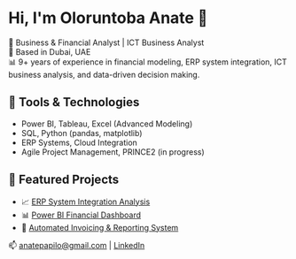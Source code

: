 # Hi, I'm Oloruntoba Anate 👋

💼 Business & Financial Analyst | ICT Business Analyst  
📍 Based in Dubai, UAE  
📊 9+ years of experience in financial modeling, ERP system integration, ICT business analysis, and data-driven decision making.

## 🔧 Tools & Technologies
- Power BI, Tableau, Excel (Advanced Modeling)
- SQL, Python (pandas, matplotlib)
- ERP Systems, Cloud Integration
- Agile Project Management, PRINCE2 (in progress)

## 📌 Featured Projects
- 📈 [ERP System Integration Analysis](https://github.com/sleeksofficial/erp-system-integration)
- 📊 [Power BI Financial Dashboard](https://github.com/sleeksofficial/powerbi-financial-dashboard)
- 🧾 [Automated Invoicing & Reporting System](https://github.com/sleeksofficial/automated-reporting)

📫 anatepapilo@gmail.com | [LinkedIn](https://www.linkedin.com/in/sleeksofficial)
